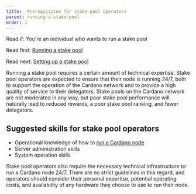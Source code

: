 ```yaml
---
title:  Prerequisites for stake pool operators
parent: running-a-stake-pool
order: 1
---
```

Read if: You're an individual who wants to run a stake pool

Read first: [Running a stake pool](../stake-pools.md)

Read next: [Setting up a stake pool](setting-up.md)

Running a stake pool requires a certain amount of technical expertise. Stake pool operators are expected to ensure that their node is running 24/7, both to support the operation of the Cardano network and to provide a high quality of service to their delegators. Stake pools on the Cardano network are not moderated in any way, but poor stake pool performance will naturally lead to reduced rewards, a poor stake pool ranking, and fewer delegators.

## Suggested skills for stake pool operators
* Operational knowledge of how to [run a Cardano node](../cardano-node.md)
* Server administration skills
* System operation skills

Stake pool operators also require the necessary technical infrastructure to run a Cardano node 24/7. There are no strict guidelines in this regard, and operators should consider their personal expertise, potential operating costs, and availability of any hardware they choose to use to run their node.
